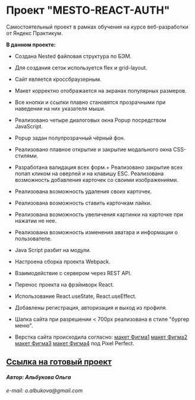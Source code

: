 # Проект "MESTO-REACT-AUTH"

Cамостоятельный проект в рамках обучения на курсе веб-разработки от Яндекс Практикум.

**В данном проекте:**

+ Создана Nested файловая структура по БЭМ.
+ Для создания сеток используется flex и grid-layout.
+ Сайт является кроссбраузерным.
+ Макет корректно отображается на экранах популярных размеров.
+ Все кнопки и ссылки плавно становятся прозрачными при наведении на них указателя мыши.
+ Реализовано четыре диалоговых окна Popup посредством JavaScript.
+ Popup задан полупрозрачный чёрный фон.
+ Реализовано плавное открытие и закрытие модального окна CSS-стилями.
+ Разработана валидация всех форм.+ Реализовано закрытие всех попап кликом на оверлей и на клавишу ESC. Реализована возможность добавления карточек со своими изображениями.
+ Реализована возможность удаления своих карточек.
+ Реализована возможность ставить карточкам лайки.
+ Реализована возможность увеличения картинки на карточке при нажатии не нее.
+ Реализована возможность изменения аватара и информации о пользователе.
+ Java Script разбит на модули.
+ Настроена сборка проекта Webpack.
+ Взаимодействие с сервером через REST API.
+ Перенос проекта на фрэймворк React.
+ Использование React.useState, React.useEffect.
+ Добавлены регистрация, авторизация и выход из профиля.
+ Шапка сайта при разрешении < 700px реализована в стиле "бургер меню".


+ Верстка сайта происходила согласно: [макет Фигма1](https://www.figma.com/file/StZjf8HnoeLdiXS7dYrLAh/JavaScript.-Sprint-4)
    [макет Фигма2](https://www.figma.com/file/nlYpT4VhFiwimn2YlncrcF/JavaScript.-Sprint-5)
    [макет Фигма3](https://www.figma.com/file/XNaGNEZD5NEjeyJzAT4gMb/JavaScript.-Sprint-6)
    [макет Фигма4](https://www.figma.com/file/fUESH7icdnexdbpwgYsUcc/Sprint-14-(RU)?node-id=7%3A452)
    под Pixel Perfect.


 ## [Ссылка на готовый проект](https://oalbukova.github.io/react-mesto-auth/)

#### _Автор: Альбукова Ольга_
_e-mail: o.albukova@gmail.com_
